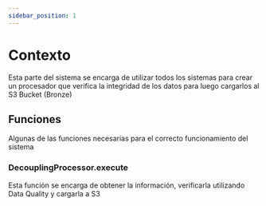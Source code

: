 ```yaml
---
sidebar_position: 1
---
```


# Contexto

Esta parte del sistema se encarga de utilizar todos los sistemas para crear un procesador que verifica la integridad de los datos para luego cargarlos al S3 Bucket (Bronze)

## Funciones

Algunas de las funciones necesarias para el correcto funcionamiento del sistema

### DecouplingProcessor.execute

Esta función se encarga de obtener la información, verificarla utilizando Data Quality y cargarla a S3